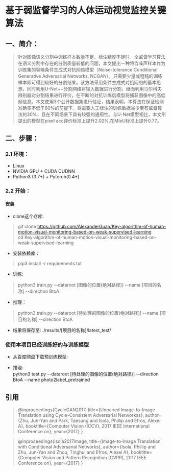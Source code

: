 # 基于弱监督学习的人体运动视觉监控关键算法  

## 一、简介：  
>针对图像语义分割中训练样本数量不足、标注精度不足时，全监督学习算法在语义分割中存在的分割质量较低的问题，本文提出一种将含噪声样本作为训练集的容噪条件生成式对抗网络模型（Noise-tolerance Conditional Generative Adversarial Networks, NCGAN），只需要少量或粗糙的训练样本即可得到较好的分割结果。该方法采用条件生成式对抗网络的基本思想，同时利用U-Net++分割网络将输入数据进行分割，继而利用马尔科夫辨别器对分割结果进行评价，在不断的对抗训练后模型将捕获图像中的高低频信息。本文使用3个公开数据集进行验证，结果表明，本算法在保证检测准确率不低于80%的前提下，将需要人工标注的训练数据减少至有监督算法的30%，且在不同场景下具有较强的通用性。与U-Net模型相比，本文所提出的模型在pixel acc评价标准上提升2.02%,在MIoU标准上提升0.77。  

## 二、步骤：  
### 2.1 环境：  
- Linux  
- NVIDIA GPU + CUDA CUDNN  
- Python3 (3.7+) + Pytorch(0.4+)  

### 2.2 开始：  
#### 安装  
- clone这个仓库:  
>git clone https://github.com/AlexanderGuan/Key-algorithm-of-human-motion-visual-monitoring-based-on-weak-supervised-learning  
>cd Key-algorithm-of-human-motion-visual-monitoring-based-on-weak-supervised-learning  

- 安装依赖库：  
> pip3 install -r requirements.txt  

- 训练:  
>python3 train.py --dataroot [图像的位置(绝对路径)] --name [项目的名称] --direction BtoA  

- 推理：  
>python3 train.py --dataroot [待处理的图像的位置(绝对路径)] --name [项目的名称] --direction BtoA  

- 结果将保存至: ./results/[项目的名称]/latest_test/  

### 使用本项目已经训练好的与训练模型  
- 从百度网盘下载预训练模型:

- 推理:  
python3 test.py --dataroot [待处理的图像的位置(绝对路径)] --direction BtoA --name photo2label_pretrained  


## 引用  
>@inproceedings{CycleGAN2017,
  title={Unpaired Image-to-Image Translation using Cycle-Consistent Adversarial Networkss},
  author={Zhu, Jun-Yan and Park, Taesung and Isola, Phillip and Efros, Alexei A},
  booktitle={Computer Vision (ICCV), 2017 IEEE International Conference on},
  year={2017}
}


>@inproceedings{isola2017image,
  title={Image-to-Image Translation with Conditional Adversarial Networks},
  author={Isola, Phillip and Zhu, Jun-Yan and Zhou, Tinghui and Efros, Alexei A},
  booktitle={Computer Vision and Pattern Recognition (CVPR), 2017 IEEE Conference on},
  year={2017}
}
